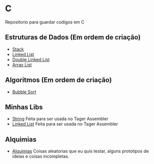 # C
Repositorio para guardar codigos em C

## Estruturas de Dados (Em ordem de criação)
- [Stack](./Estrutura%20de%20Dados/Stack/stack.c)
- [Linked List](./Estrutura%20de%20Dados/Linked%20List/linkedList.c)
- [Double Linked List](./Estrutura%20de%20Dados/Double%20Linked%20List/doubleLinkedList.c)
- [Array List](./Estrutura%20de%20Dados/ArrayList/arrayList.c)

## Algoritmos (Em ordem de criação)
- [Bubble Sort](./Algoritmos/Sort/Bubble%20Sort/bubbleSort.c)

## Minhas Libs
- [String](./My%20LIbs/Strings) Feita para ser usada no Tager Assembler
- [Linked List](./My%20LIbs/Linked%20List) Feita para ser usada no Tager Assembler

## Alquimias
- [Alquimias](./Alquimias/) Coisas aleatorias que eu quis testar, alguns prototipos de ideias e coisas incompletas. 